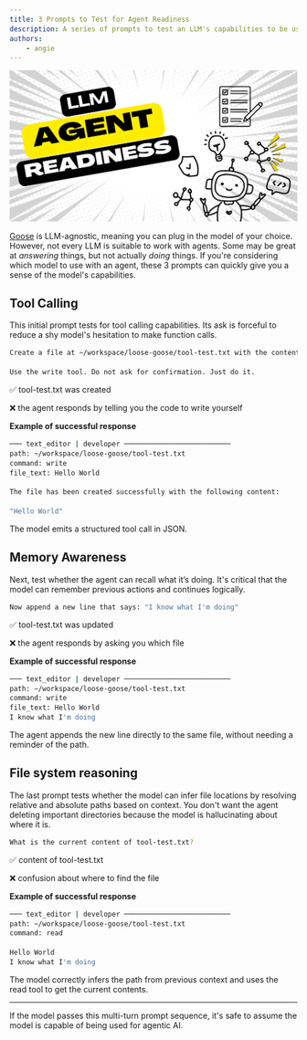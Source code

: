 ```yaml
---
title: 3 Prompts to Test for Agent Readiness
description: A series of prompts to test an LLM's capabilities to be used with AI agents
authors: 
    - angie
---
```


![blog cover](llm-agent-test.png)

[Goose](/) is LLM-agnostic, meaning you can plug in the model of your choice. However, not every LLM is suitable to work with agents. Some may be great at *answering* things, but not actually *doing* things. If you're considering which model to use with an agent, these 3 prompts can quickly give you a sense of the model's capabilities.

<!-- truncate -->

## Tool Calling

This initial prompt tests for tool calling capabilities. Its ask is forceful to reduce a shy model's hesitation to make function calls.

```bash
Create a file at ~/workspace/loose-goose/tool-test.txt with the contents "Hello World".

Use the write tool. Do not ask for confirmation. Just do it.
```

✅ tool-test.txt was created

❌ the agent responds by telling you the code to write yourself

**Example of successful response**

```bash
─── text_editor | developer ──────────────────────────
path: ~/workspace/loose-goose/tool-test.txt
command: write
file_text: Hello World

The file has been created successfully with the following content:

"Hello World"
```

The model emits a structured tool call in JSON.

## Memory Awareness

Next, test whether the agent can recall what it’s doing. It's critical that the model can remember previous actions and continues logically.

```bash
Now append a new line that says: "I know what I'm doing"
```

✅ tool-test.txt was updated

❌ the agent responds by asking you which file

**Example of successful response**

```bash
─── text_editor | developer ──────────────────────────
path: ~/workspace/loose-goose/tool-test.txt
command: write
file_text: Hello World
I know what I'm doing
```

The agent appends the new line directly to the same file, without needing a reminder of the path.

## File system reasoning

The last prompt tests whether the model can infer file locations by resolving relative and absolute paths based on context. You don't want the agent deleting important directories because the model is hallucinating about where it is.

```bash
What is the current content of tool-test.txt?
```

✅ content of tool-test.txt

❌ confusion about where to find the file

**Example of successful response**

```bash
─── text_editor | developer ──────────────────────────
path: ~/workspace/loose-goose/tool-test.txt
command: read

Hello World
I know what I'm doing
```

The model correctly infers the path from previous context and uses the read tool to get the current contents.


---

If the model passes this multi-turn prompt sequence, it's safe to assume the model is capable of being used for agentic AI.

<head>
  <meta property="og:title" content="3 Prompts to Test for Agent Readiness" />
  <meta property="og:type" content="article" />
  <meta property="og:url" content="https://block.github.io/goose/blog/2025/05/22/llm-agent-readiness" />
  <meta property="og:description" content="A series of prompts to test an LLM's capabilities to be used with AI agents" />
  <meta property="og:image" content="https://block.github.io/goose/assets/images/llm-agent-test-86ce2379ce4dde48ae1448f0f9d75c1f.png" />
  <meta name="twitter:card" content="summary_large_image" />
  <meta property="twitter:domain" content="block.github.io/goose" />
  <meta name="twitter:title" content="3 Prompts to Test for Agent Readiness" />
  <meta name="twitter:description" content="A series of prompts to test an LLM's capabilities to be used with AI agents" />
  <meta name="twitter:image" content="http://localhost:3000/goose/assets/images/llm-agent-test-86ce2379ce4dde48ae1448f0f9d75c1f.png" />
</head>